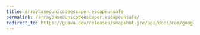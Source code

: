 ```yaml
---
title: arraybasedunicodeescaper.escapeunsafe
permalink: /arraybasedunicodeescaper.escapeunsafe/
redirect_to: https://guava.dev/releases/snapshot-jre/api/docs/com/google/common/escape/ArrayBasedUnicodeEscaper.html#escapeUnsafe-int-
---
```

